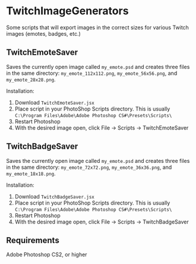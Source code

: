 # TwitchImageGenerators
Some scripts that will export images in the correct sizes for various Twitch images (emotes, badges, etc.)

## TwitchEmoteSaver

Saves the currently open image called `my_emote.psd` and creates three files in the same directory: `my_emote_112x112.png`, `my_emote_56x56.png`, and `my_emote_28x28.png`.

Installation:
1. Download `TwitchEmoteSaver.jsx`
2. Place script in your PhotoShop Scripts directory. This is usually `C:\Program Files\Adobe\Adobe Photoshop CS#\Presets\Scripts\`
3. Restart Photoshop
4. With the desired image open, click File -> Scripts -> TwitchEmoteSaver

## TwitchBadgeSaver

Saves the currently open image called `my_emote.psd` and creates three files in the same directory: `my_emote_72x72.png`, `my_emote_36x36.png`, and `my_emote_18x18.png`.

Installation:
1. Download `TwitchBadgeSaver.jsx`
2. Place script in your PhotoShop Scripts directory. This is usually `C:\Program Files\Adobe\Adobe Photoshop CS#\Presets\Scripts\`
3. Restart Photoshop
4. With the desired image open, click File -> Scripts -> TwitchBadgeSaver

## Requirements

Adobe Photoshop CS2, or higher
